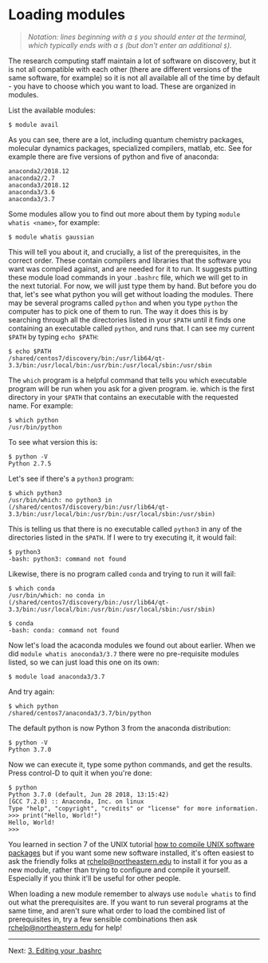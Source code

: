 # Loading modules

> *Notation: lines beginning with a `$` you should enter at the terminal, which typically ends with a `$` (but don't enter an additional `$`).*

The research computing staff maintain a lot of software on discovery,
but it is not all compatible with each other (there are different versions
  of the same software, for example) so it is not all available
all of the time by default - you have to choose which you want to load.
These are organized in modules.

List the available modules:

    $ module avail

As you can see, there are a lot, including quantum chemistry packages,
molecular dynamics packages, specialized compilers, matlab, etc.
See for example there are five versions of python and five of anaconda:

    anaconda2/2018.12  
    anaconda2/2.7      
    anaconda3/2018.12  
    anaconda3/3.6      
    anaconda3/3.7      

Some modules allow you to find out more about them by typing `module whatis <name>`, for example:

    $ module whatis gaussian

This will tell you about it, and crucially, a list of the prerequisites, in the correct order.
These contain compilers and libraries that the software you want was compiled against, and are needed for it to run.
It suggests putting these module load commands in your `.bashrc` file, which we will get to
in the next tutorial. For now, we will just type them by hand.
But before you do that, let's see what python you will get without loading the modules.
There may be several programs called
`python` and when you type `python` the computer has to pick one of them to run.
The way it does this is by searching through all the directories listed in your `$PATH` until it finds one containing
an executable called `python`, and runs that.
I can see my current `$PATH` by typing `echo $PATH`:

    $ echo $PATH
    /shared/centos7/discovery/bin:/usr/lib64/qt-3.3/bin:/usr/local/bin:/usr/bin:/usr/local/sbin:/usr/sbin

The `which` program is a helpful command that tells you which executable program will
be run when you ask for a given program. ie. which is the first directory in your `$PATH`
that contains an executable with the requested name. For example:

    $ which python
    /usr/bin/python

To see what version this is:

    $ python -V
    Python 2.7.5

Let's see if there's a `python3` program:

    $ which python3
    /usr/bin/which: no python3 in (/shared/centos7/discovery/bin:/usr/lib64/qt-3.3/bin:/usr/local/bin:/usr/bin:/usr/local/sbin:/usr/sbin)

This is telling us that there is no executable called `python3` in any of the directories listed in the `$PATH`. If I were to try executing it, it would fail:

    $ python3
    -bash: python3: command not found

Likewise, there is no program called `conda` and trying to run it will fail:

    $ which conda
    /usr/bin/which: no conda in (/shared/centos7/discovery/bin:/usr/lib64/qt-3.3/bin:/usr/local/bin:/usr/bin:/usr/local/sbin:/usr/sbin)

    $ conda
    -bash: conda: command not found


Now let's load the acaconda modules we found out about earlier.
When we did `module whatis anoconda3/3.7` there were no pre-requisite modules listed, so we can just load this one on its own:

    $ module load anaconda3/3.7

And try again:

    $ which python
    /shared/centos7/anaconda3/3.7/bin/python

The default python is now Python 3 from the anaconda distribution:

    $ python -V
    Python 3.7.0

Now we can execute it, type some python commands, and get the results.
Press control-D to quit it when you're done:

    $ python 
    Python 3.7.0 (default, Jun 28 2018, 13:15:42) 
    [GCC 7.2.0] :: Anaconda, Inc. on linux
    Type "help", "copyright", "credits" or "license" for more information.
    >>> print("Hello, World!")
    Hello, World!
    >>> 

You learned in section 7 of the UNIX tutorial
[how to compile UNIX software packages](http://www.ee.surrey.ac.uk/Teaching/Unix/unix7.html)
but if you want some new software installed, it's often easiest to ask the friendly folks at
rchelp@northeastern.edu to install it for you as a new module, rather than trying
to configure and compile it yourself. Especially if you think it'll be useful for other people.

When loading a new module remember to always use `module whatis` to find out what the
prerequisites are.  If you want to run several programs at the same time, and aren't sure
what order to load the combined list of prerequisites in, try a few sensible combinations
then ask rchelp@northeastern.edu for help!

---
Next: [3. Editing your .bashrc](03-bashrc.md)
